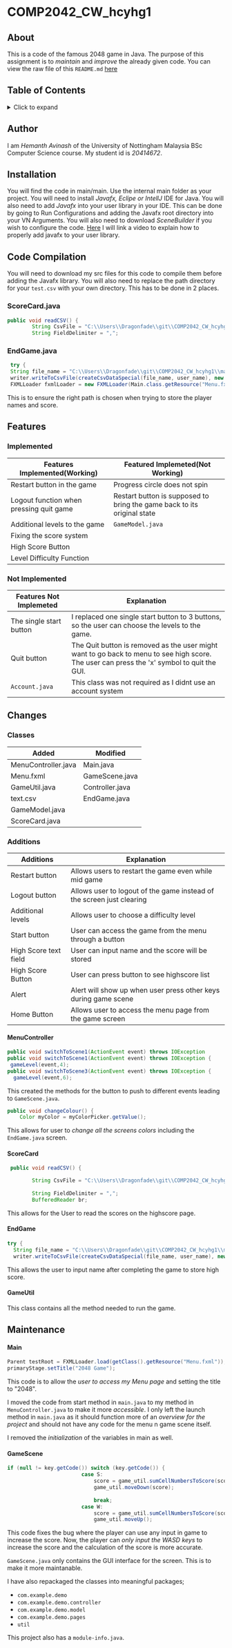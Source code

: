 # COMP2042_CW_hcyhg1
## About
This is a code of the famous 2048 game in Java. The purpose of this assignment is to *maintain* and *improve* the already given code. You can view the raw file of this `README.md` [here](https://raw.githubusercontent.com/Hemanth-Avinash/COMP2042_CW_hcyhg1/main/README.md?token=GHSAT0AAAAAAB3DNFL4W2MKTPBQD4HUUE64Y43HM7A)
## Table of Contents
<!-- ⛔️ MD-MAGIC-EXAMPLE:START (TOC:collapse=true&collapseText=Click to expand) -->
<details>
<summary>Click to expand</summary>
  
 - [About](#about)
 - [Author](#author)
 - [Installation](#installation)
 - [Code Compilation](#code-compilation)
 - [Features](#features)
    - [Implemented](#implemented)
    - [Not Implemented](#not-implemented)
 - [Changes](#changes)
    - [Classes](#classes)
    - [Additions](#additions)
      - [MenuController](#menucontroller)
      - [ScoreCard](#scorecard)
      - [EndGame](#endgame)
      - [GameUtil](#gameutil)
    - [Maintenance](#maintenance)
      - [Main](#main)
      - [GameScene](#gamescene)
 </details>
<!-- ⛔️ MD-MAGIC-EXAMPLE:END --> 

## Author
I am *Hemanth Avinash* of the University of Nottingham Malaysia BSc Computer Science course. My student id is *20414672*.
## Installation
You will find the code in main/main. Use the internal main folder as your project. 
You will need to install *Javafx, Eclipe or IntellJ* IDE for Java. You will also need to add *Javafx* into your user library in your IDE. This can be done by going to Run Configurations and adding the Javafx root directory into your VN Arguments. You will also need to download *SceneBuilder* if you wish to configure the code. [Here](https://www.youtube.com/watch?v=bC4XB6JAaoU) I will link a video to explain how to properly add javafx to your user library.
## Code Compilation 
You will need to download my src files for this code to compile them before adding the Javafx library. You will also need to replace the path directory for your `test.csv` with your own directory. This has to be done in 2 places.
### ScoreCard.java
```java
public void readCSV() {
        String CsvFile = "C:\\Users\\Dragonfade\\git\\COMP2042_CW_hcyhg1\\main\\java\\com\\example\\demo\\pages\\test.csv";
        String FieldDelimiter = ",";
```
### EndGame.java
```java
 try {
 String file_name = "C:\\Users\\Dragonfade\\git\\COMP2042_CW_hcyhg1\\main\\java\\com\\example\\demo\\pages\\test.csv";
 writer.writeToCsvFile(createCsvDataSpecial(file_name, user_name), new File(file_name));
 FXMLLoader fxmlLoader = new FXMLLoader(Main.class.getResource("Menu.fxml"));
```
This is to ensure the right path is chosen when trying to store the player names and score.
## Features
### Implemented
Features Implemented(Working) | Featured Implemeted(Not Working)
-------------------- | -------------------------------
Restart button in the game | Progress circle does not spin
Logout function when pressing quit game | Restart button is supposed to bring the game back to its original state
Additional levels to the game | `GameModel.java`
Fixing the score system | 
High Score Button |
Level Difficulty Function |
### Not Implemented
Features Not Implemeted | Explanation
----------------------- | -----------
The single start button | I replaced one single start button to 3 buttons, so the user can choose the levels to the game.
Quit button | The Quit button is removed as the user might want to go back to menu to see high score. The user can press the 'x' symbol to quit the GUI.
`Account.java` | This class was not required as I didnt use an account system
## Changes
### Classes
| Added | Modified |
| ----- | -------- |
| MenuController.java | Main.java |
| Menu.fxml | GameScene.java |
| GameUtil.java | Controller.java |
| text.csv | EndGame.java |
| GameModel.java | |
| ScoreCard.java | |

### Additions
Additions | Explanation
--------- | -----------
Restart button | Allows users to restart the game even while mid game
Logout button | Allows user to logout of the game instead of the screen just clearing
Additional levels | Allows user to choose a difficulty level 
Start button | User can access the game from the menu through a button
High Score text field | User can input name and the score will be stored
High Score Button | User can press button to see highscore list
Alert | Alert will show up when user press other keys during game scene
Home Button | Allows user to access the menu page from the game screen

#### MenuController
```java
public void switchToScene1(ActionEvent event) throws IOException
public void switchToScene1(ActionEvent event) throws IOException {
 gameLevel(event,4);
public void switchToScene3(ActionEvent event) throws IOException {
  gameLevel(event,6);
```
This created the methods for the button to push to different events leading to `GameScene.java`.
```java
public void changeColour() {
    Color myColor = myColorPicker.getValue();
```
This allows for user to *change all the screens colors* including the `EndGame.java` screen.
#### ScoreCard
```java
 public void readCSV() {

        String CsvFile = "C:\\Users\\Dragonfade\\git\\COMP2042_CW_hcyhg1\\main\\java\\com\\example\\demo\\pages\\test.csv";
        
        String FieldDelimiter = ",";
        BufferedReader br;
```
This allows for the User to read the scores on the highscore page.
#### EndGame
```java
try {
  String file_name = "C:\\Users\\Dragonfade\\git\\COMP2042_CW_hcyhg1\\main\\java\\com\\example\\demo\\pages\\test.csv";
  writer.writeToCsvFile(createCsvDataSpecial(file_name, user_name), new File(file_name));
```
This allows the user to input name after completing the game to store high score.
#### GameUtil
This class contains all the method needed to run the game.
## Maintenance 
#### Main
```java
Parent testRoot = FXMLLoader.load(getClass().getResource("Menu.fxml"));
primaryStage.setTitle("2048 Game");
```
This code is to allow the *user to access my Menu page* and setting the title to "2048". 

I moved the code from start method in `main.java` to my method in `MenuController.java` to make it more *accessible*. I only left the launch method in `main.java` as it should function more of an *overview for the project* and should not have any code for the menu n game scene itself.

I removed the *initialization* of the variables in main as well.
#### GameScene
```java
if (null != key.getCode()) switch (key.getCode()) {
                        case S:
                            score = game_util.sumCellNumbersToScore(score);
                            game_util.moveDown(score);
                            
                            break;
                        case W:
                            score = game_util.sumCellNumbersToScore(score);
                            game_util.moveUp();

```
This code fixes the bug where the player can use any input in game to increase the score. Now, the player can *only input the WASD keys* to increase the score and the calculation of the score is more accurate.

`GameScene.java` only contains the GUI interface for the screen. This is to make it more maintanable.

I have also repackaged the classes into meaningful packages; 
* `com.example.demo`
* `com.example.demo.controller`
* `com.example.demo.model`
* `com.example.demo.pages`
* `util`

This project also has a `module-info.java`.





      
     

